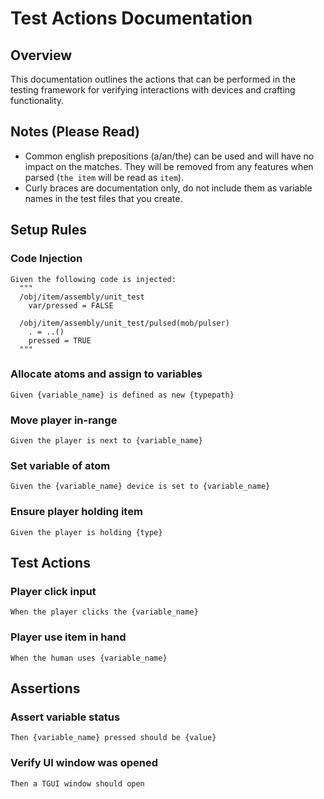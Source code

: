 # Test Actions Documentation

## Overview
This documentation outlines the actions that can be performed in the testing framework for verifying interactions with devices and crafting functionality.

## Notes (Please Read)

- Common english prepositions (a/an/the) can be used and will have no impact on the
matches. They will be removed from any features when parsed (`the item` will be read
as `item`).
- Curly braces are documentation only, do not include them as variable names in the
test files that you create.

## Setup Rules

### Code Injection
```gherkin
Given the following code is injected:
  """
  /obj/item/assembly/unit_test
    var/pressed = FALSE

  /obj/item/assembly/unit_test/pulsed(mob/pulser)
    . = ..()
    pressed = TRUE
  """
```

### Allocate atoms and assign to variables
```gherkin
Given {variable_name} is defined as new {typepath}
```

### Move player in-range
```gherkin
Given the player is next to {variable_name}
```

### Set variable of atom
```gherkin
Given the {variable_name} device is set to {variable_name}
```

### Ensure player holding item
```gherkin
Given the player is holding {type}
```

## Test Actions

### Player click input
```gherkin
When the player clicks the {variable_name}
```

### Player use item in hand
```gherkin
When the human uses {variable_name}
```

## Assertions

### Assert variable status
```gherkin
Then {variable_name} pressed should be {value}
```

### Verify UI window was opened
```gherkin
Then a TGUI window should open
```
